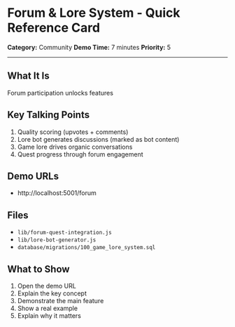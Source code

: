 # Forum & Lore System - Quick Reference Card

**Category:** Community
**Demo Time:** 7 minutes
**Priority:** 5

---

## What It Is

Forum participation unlocks features

## Key Talking Points

1. Quality scoring (upvotes + comments)
2. Lore bot generates discussions (marked as bot content)
3. Game lore drives organic conversations
4. Quest progress through forum engagement

## Demo URLs

- http://localhost:5001/forum

## Files

- `lib/forum-quest-integration.js`
- `lib/lore-bot-generator.js`
- `database/migrations/100_game_lore_system.sql`

## What to Show

1. Open the demo URL
2. Explain the key concept
3. Demonstrate the main feature
4. Show a real example
5. Explain why it matters


